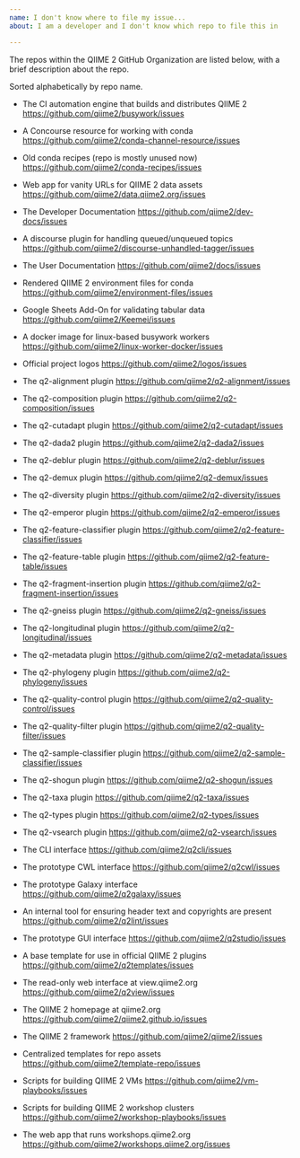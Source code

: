 ```yaml
---
name: I don't know where to file my issue...
about: I am a developer and I don't know which repo to file this in

---
```


The repos within the QIIME 2 GitHub Organization are listed below, with a brief description about the repo.

Sorted alphabetically by repo name.

- The CI automation engine that builds and distributes QIIME 2
  https://github.com/qiime2/busywork/issues

- A Concourse resource for working with conda
  https://github.com/qiime2/conda-channel-resource/issues

- Old conda recipes (repo is mostly unused now)
  https://github.com/qiime2/conda-recipes/issues

- Web app for vanity URLs for QIIME 2 data assets
  https://github.com/qiime2/data.qiime2.org/issues

- The Developer Documentation
  https://github.com/qiime2/dev-docs/issues

- A discourse plugin for handling queued/unqueued topics
  https://github.com/qiime2/discourse-unhandled-tagger/issues

- The User Documentation
  https://github.com/qiime2/docs/issues

- Rendered QIIME 2 environment files for conda
  https://github.com/qiime2/environment-files/issues

- Google Sheets Add-On for validating tabular data
  https://github.com/qiime2/Keemei/issues

- A docker image for linux-based busywork workers
  https://github.com/qiime2/linux-worker-docker/issues

- Official project logos
  https://github.com/qiime2/logos/issues

- The q2-alignment plugin
  https://github.com/qiime2/q2-alignment/issues

- The q2-composition plugin
  https://github.com/qiime2/q2-composition/issues

- The q2-cutadapt plugin
  https://github.com/qiime2/q2-cutadapt/issues

- The q2-dada2 plugin
  https://github.com/qiime2/q2-dada2/issues

- The q2-deblur plugin
  https://github.com/qiime2/q2-deblur/issues

- The q2-demux plugin
  https://github.com/qiime2/q2-demux/issues

- The q2-diversity plugin
  https://github.com/qiime2/q2-diversity/issues

- The q2-emperor plugin
  https://github.com/qiime2/q2-emperor/issues

- The q2-feature-classifier plugin
  https://github.com/qiime2/q2-feature-classifier/issues

- The q2-feature-table plugin
  https://github.com/qiime2/q2-feature-table/issues

- The q2-fragment-insertion plugin
  https://github.com/qiime2/q2-fragment-insertion/issues

- The q2-gneiss plugin
  https://github.com/qiime2/q2-gneiss/issues

- The q2-longitudinal plugin
  https://github.com/qiime2/q2-longitudinal/issues

- The q2-metadata plugin
  https://github.com/qiime2/q2-metadata/issues

- The q2-phylogeny plugin
  https://github.com/qiime2/q2-phylogeny/issues

- The q2-quality-control plugin
  https://github.com/qiime2/q2-quality-control/issues

- The q2-quality-filter plugin
  https://github.com/qiime2/q2-quality-filter/issues

- The q2-sample-classifier plugin
  https://github.com/qiime2/q2-sample-classifier/issues

- The q2-shogun plugin
  https://github.com/qiime2/q2-shogun/issues

- The q2-taxa plugin
  https://github.com/qiime2/q2-taxa/issues

- The q2-types plugin
  https://github.com/qiime2/q2-types/issues

- The q2-vsearch plugin
  https://github.com/qiime2/q2-vsearch/issues

- The CLI interface
  https://github.com/qiime2/q2cli/issues

- The prototype CWL interface
  https://github.com/qiime2/q2cwl/issues

- The prototype Galaxy interface
  https://github.com/qiime2/q2galaxy/issues

- An internal tool for ensuring header text and copyrights are present
  https://github.com/qiime2/q2lint/issues

- The prototype GUI interface
  https://github.com/qiime2/q2studio/issues

- A base template for use in official QIIME 2 plugins
  https://github.com/qiime2/q2templates/issues

- The read-only web interface at view.qiime2.org
  https://github.com/qiime2/q2view/issues

- The QIIME 2 homepage at qiime2.org
  https://github.com/qiime2/qiime2.github.io/issues

- The QIIME 2 framework
  https://github.com/qiime2/qiime2/issues

- Centralized templates for repo assets
  https://github.com/qiime2/template-repo/issues

- Scripts for building QIIME 2 VMs
  https://github.com/qiime2/vm-playbooks/issues

- Scripts for building QIIME 2 workshop clusters
  https://github.com/qiime2/workshop-playbooks/issues

- The web app that runs workshops.qiime2.org
  https://github.com/qiime2/workshops.qiime2.org/issues
